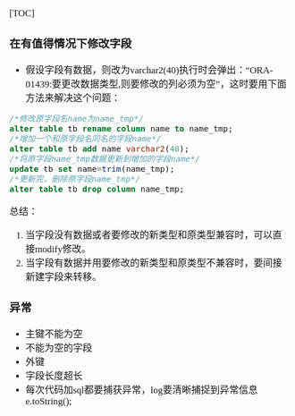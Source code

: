 <span  style="font-family: Simsun,serif; font-size: 17px; ">

[TOC]

### 在有值得情况下修改字段

- 假设字段有数据，则改为varchar2(40)执行时会弹出：“ORA-01439:要更改数据类型,则要修改的列必须为空”，这时要用下面方法来解决这个问题：

~~~sql
/*修改原字段名name为name_tmp*/
alter table tb rename column name to name_tmp;
/*增加一个和原字段名同名的字段name*/
alter table tb add name varchar2(40);
/*将原字段name_tmp数据更新到增加的字段name*/
update tb set name=trim(name_tmp);
/*更新完，删除原字段name_tmp*/
alter table tb drop column name_tmp;
~~~

总结：
1. 当字段没有数据或者要修改的新类型和原类型兼容时，可以直接modify修改。
2. 当字段有数据并用要修改的新类型和原类型不兼容时，要间接新建字段来转移。

### 异常

- 主键不能为空
- 不能为空的字段
- 外键
- 字段长度超长
- 每次代码加sql都要捕获异常，log要清晰捕捉到异常信息 e.toString();

</span>